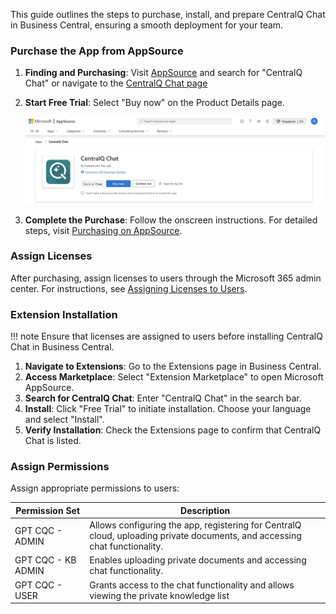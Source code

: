 This guide outlines the steps to purchase, install, and prepare CentralQ Chat in Business Central, ensuring a smooth deployment for your team.

### Purchase the App from AppSource

1. **Finding and Purchasing**: Visit [AppSource](https://appsource.microsoft.com) and search for "CentralQ Chat" or navigate to the [CentralQ Chat page](https://appsource.microsoft.com/en-us/product/dynamics-365-business-central/PUBID.katson_com%7CAID.centralq-chat%7CPAPPID.98a1b34c-3b9e-445a-b39b-47b5f35b80b2-preview?flightCodes=ab88b72c488c4f8e9c26070a3fa6edfe&tab=Overview) 
2. **Start Free Trial**: Select "Buy now" on the Product Details page.

    ![By Now](../assets/img/centralq-chat-buy-now.png)
3. **Complete the Purchase**: Follow the onscreen instructions. For detailed steps, visit [Purchasing on AppSource](https://learn.microsoft.com/en-us/marketplace/purchase-software-appsource).

### Assign Licenses

After purchasing, assign licenses to users through the Microsoft 365 admin center. For instructions, see [Assigning Licenses to Users](https://learn.microsoft.com/en-us/microsoft-365/admin/manage/assign-licenses-to-users?view=o365-worldwide#use-the-licenses-page-to-assign-licenses-to-users).

### Extension Installation

!!! note
    Ensure that licenses are assigned to users before installing CentralQ Chat in Business Central.

1. **Navigate to Extensions**: Go to the Extensions page in Business Central.
2. **Access Marketplace**: Select "Extension Marketplace" to open Microsoft AppSource.
3. **Search for CentralQ Chat**: Enter "CentralQ Chat" in the search bar.
4. **Install**: Click "Free Trial" to initiate installation. Choose your language and select "Install".
5. **Verify Installation**: Check the Extensions page to confirm that CentralQ Chat is listed.

### Assign Permissions

Assign appropriate permissions to users:

| Permission Set     | Description |
|--------------------|-------------|
| GPT CQC - ADMIN    | Allows configuring the app, registering for CentralQ cloud, uploading private documents, and accessing chat functionality. |
| GPT CQC - KB ADMIN | Enables uploading private documents and accessing chat functionality. |
| GPT CQC - USER     | Grants access to the chat functionality and allows viewing the private knowledge list|
